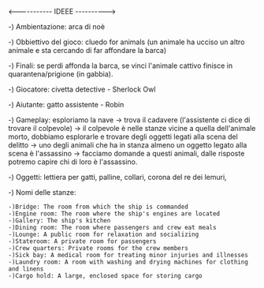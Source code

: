 <----------- IDEEE ---------->

-) Ambientazione: arca di noè

-) Obbiettivo del gioco: cluedo for animals (un animale ha ucciso un altro animale e sta cercando di far affondare la barca)

-) Finali: se perdi affonda la barca, se vinci l'animale cattivo finisce in quarantena/prigione (in gabbia).

-) Giocatore: civetta detective - Sherlock Owl

-) Aiutante: gatto assistente - Robin  

-) Gameplay: esploriamo la nave -> trova il cadavere (l'assistente ci dice di trovare il colpevole) -> il colpevole è nelle 
             stanze vicine a quella dell'animale morto, dobbiamo esplorarle e trovare degli oggetti legati alla scena del
             delitto -> uno degli animali che ha in stanza almeno un oggetto legato alla scena è l'assassino ->
             facciamo domande a questi animali, dalle risposte potremo capire chi di loro è l'assassino.

-) Oggetti: lettiera per gatti, palline, collari, corona del re dei lemuri, 

-) Nomi delle stanze:
      
    -)Bridge: The room from which the ship is commanded
    -)Engine room: The room where the ship's engines are located
    -)Gallery: The ship's kitchen
    -)Dining room: The room where passengers and crew eat meals
    -)Lounge: A public room for relaxation and socializing
    -)Stateroom: A private room for passengers
    -)Crew quarters: Private rooms for the crew members
    -)Sick bay: A medical room for treating minor injuries and illnesses
    -)Laundry room: A room with washing and drying machines for clothing and linens
    -)Cargo hold: A large, enclosed space for storing cargo